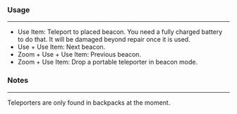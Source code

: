 ### Usage
---
- Use Item: Teleport to placed beacon. You need a fully charged battery to do that. It will be damaged beyond repair once it is used.
- Use + Use Item: Next beacon.
- Zoom + Use + Use Item: Previous beacon.
- Zoom + Use Item: Drop a portable teleporter in beacon mode.

### Notes
---
Teleporters are only found in backpacks at the moment.